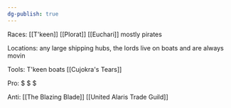 ```yaml
---
dg-publish: true
---
```


Races: [[T'keen]] [[Plorat]] [[Euchari]] mostly pirates

Locations: any large shipping hubs, the lords live on boats and are always movin

Tools: T'keen boats [[Cujokra's Tears]]

Pro: $ $ $

Anti: [[The Blazing Blade]] [[United Alaris Trade Guild]] 